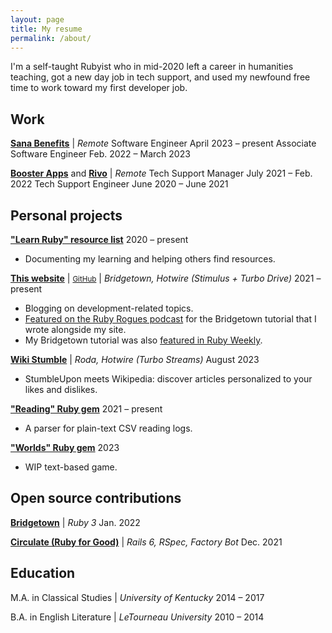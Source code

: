 ```yaml
---
layout: page
title: My resume
permalink: /about/
---
```


I'm a self-taught Rubyist who in mid-2020 left a career in humanities teaching, got a new day job in tech support, and used my newfound free time to work toward my first developer job.

## Work

[**Sana Benefits**](https://sanabenefits.com/) \| *Remote*
<about-position>Software Engineer <about-date>April 2023 – present</about-date></about-position>
<about-position>Associate Software Engineer <about-date>Feb. 2022 – March 2023</about-date></about-position>

[**Booster Apps**](https://boosterapps.com/) and [**Rivo**](https://www.rivo.io/) \| *Remote*
<about-position>Tech Support Manager <about-date>July 2021 – Feb. 2022</about-date></about-position>
<about-position>Tech Support Engineer <about-date>June 2020 – June 2021</about-date></about-position>

## Personal projects

[**"Learn Ruby" resource list**](https://github.com/fpsvogel/learn-ruby) <about-date>2020 – present</about-date>

- Documenting my learning and helping others find resources.

[**This website**](https://fpsvogel.com) \| <small>[GitHub](https://github.com/fpsvogel/blog-2021)</small> \| *Bridgetown, Hotwire (Stimulus + Turbo Drive)* <about-date>2021 – present</about-date>

- Blogging on development-related topics.
- [Featured on the Ruby Rogues podcast](https://topenddevs.com/podcasts/ruby-rogues/episodes/bridgetown-rb-ft-felipe-vogel-ruby-526) for the Bridgetown tutorial that I wrote alongside my site.
- My Bridgetown tutorial was also [featured in Ruby Weekly](https://rubyweekly.com/issues/561#:~:text=Build%20a%20Static%20Site%20in%20Ruby%20with%20Bridgetown).

[**Wiki Stumble**](https://wikistumble.com/) \| *Roda, Hotwire (Turbo Streams)* <about-date>August 2023</about-date>

- StumbleUpon meets Wikipedia: discover articles personalized to your likes and dislikes.

[**"Reading" Ruby gem**](https://github.com/fpsvogel/reading) <about-date>2021 – present</about-date>

- A parser for plain-text CSV reading logs.

[**"Worlds" Ruby gem**](https://github.com/fpsvogel/worlds-console) <about-date>2023</about-date>

- WIP text-based game.

## Open source contributions

[**Bridgetown**](https://github.com/bridgetownrb/bridgetown/pulls?q=author:fpsvogel) \| *Ruby 3* <about-date>Jan. 2022</about-date>

[**Circulate (Ruby for Good)**](https://github.com/rubyforgood/circulate/pulls?q=author:fpsvogel) \| *Rails 6, RSpec, Factory Bot* <about-date>Dec. 2021</about-date>

## Education

M.A. in Classical Studies \| *University of Kentucky* <about-date>2014 – 2017</about-date>

B.A. in English Literature \| *LeTourneau University* <about-date>2010 – 2014</about-date>

